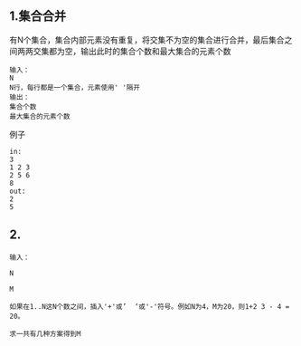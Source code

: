 ## 1.集合合并

有N个集合，集合内部元素没有重复，将交集不为空的集合进行合并，最后集合之间两两交集都为空，输出此时的集合个数和最大集合的元素个数

```
输入：
N
N行，每行都是一个集合，元素使用' '隔开
输出：
集合个数
最大集合的元素个数
```

例子

```
in:
3
1 2 3
2 5 6
8
out:
2
5
```

## 2.

```
输入：

N 

M

如果在1..N这N个数之间，插入'+'或’  ‘或'-'符号。例如N为4，M为20，则1+2 3 - 4 = 20。

求一共有几种方案得到M

```



